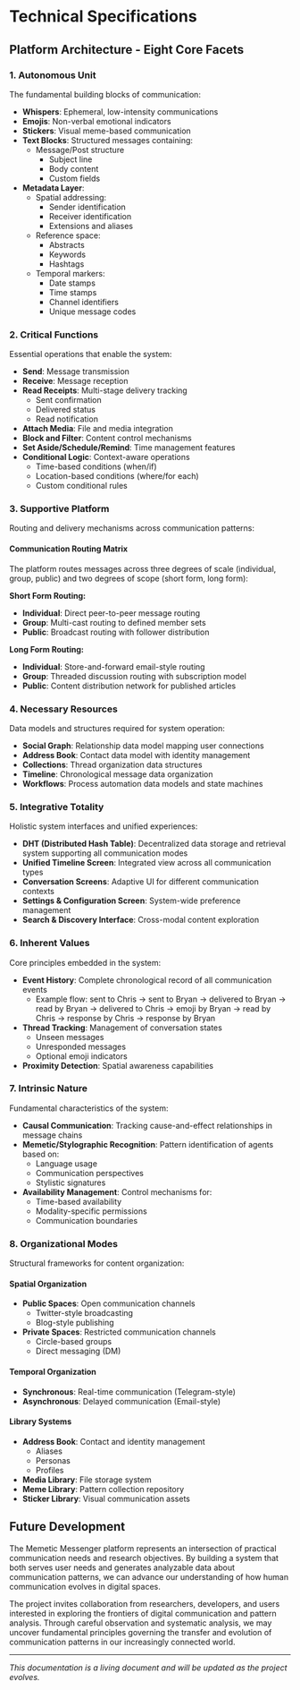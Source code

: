 # Technical Specifications

## Platform Architecture - Eight Core Facets

### 1. Autonomous Unit
The fundamental building blocks of communication:

- **Whispers**: Ephemeral, low-intensity communications
- **Emojis**: Non-verbal emotional indicators  
- **Stickers**: Visual meme-based communication
- **Text Blocks**: Structured messages containing:
  - Message/Post structure
    - Subject line
    - Body content
    - Custom fields
- **Metadata Layer**:
  - Spatial addressing:
    - Sender identification
    - Receiver identification
    - Extensions and aliases
  - Reference space:
    - Abstracts
    - Keywords
    - Hashtags
  - Temporal markers:
    - Date stamps
    - Time stamps
    - Channel identifiers
    - Unique message codes

### 2. Critical Functions
Essential operations that enable the system:

- **Send**: Message transmission
- **Receive**: Message reception
- **Read Receipts**: Multi-stage delivery tracking
  - Sent confirmation
  - Delivered status
  - Read notification
- **Attach Media**: File and media integration
- **Block and Filter**: Content control mechanisms
- **Set Aside/Schedule/Remind**: Time management features
- **Conditional Logic**: Context-aware operations
  - Time-based conditions (when/if)
  - Location-based conditions (where/for each)
  - Custom conditional rules

### 3. Supportive Platform
Routing and delivery mechanisms across communication patterns:

#### Communication Routing Matrix
The platform routes messages across three degrees of scale (individual, group, public) and two degrees of scope (short form, long form):

**Short Form Routing:**
- **Individual**: Direct peer-to-peer message routing
- **Group**: Multi-cast routing to defined member sets
- **Public**: Broadcast routing with follower distribution

**Long Form Routing:**
- **Individual**: Store-and-forward email-style routing
- **Group**: Threaded discussion routing with subscription model
- **Public**: Content distribution network for published articles


### 4. Necessary Resources
Data models and structures required for system operation:

- **Social Graph**: Relationship data model mapping user connections
- **Address Book**: Contact data model with identity management
- **Collections**: Thread organization data structures
- **Timeline**: Chronological message data organization
- **Workflows**: Process automation data models and state machines

### 5. Integrative Totality
Holistic system interfaces and unified experiences:

- **DHT (Distributed Hash Table)**: Decentralized data storage and retrieval system supporting all communication modes
- **Unified Timeline Screen**: Integrated view across all communication types
- **Conversation Screens**: Adaptive UI for different communication contexts
- **Settings & Configuration Screen**: System-wide preference management
- **Search & Discovery Interface**: Cross-modal content exploration

### 6. Inherent Values
Core principles embedded in the system:

- **Event History**: Complete chronological record of all communication events
  - Example flow: sent to Chris → sent to Bryan → delivered to Bryan → read by Bryan → delivered to Chris → emoji by Bryan → read by Chris → response by Chris → response by Bryan
- **Thread Tracking**: Management of conversation states
  - Unseen messages
  - Unresponded messages
  - Optional emoji indicators
- **Proximity Detection**: Spatial awareness capabilities

### 7. Intrinsic Nature
Fundamental characteristics of the system:

- **Causal Communication**: Tracking cause-and-effect relationships in message chains
- **Memetic/Stylographic Recognition**: Pattern identification of agents based on:
  - Language usage
  - Communication perspectives
  - Stylistic signatures
- **Availability Management**: Control mechanisms for:
  - Time-based availability
  - Modality-specific permissions
  - Communication boundaries

### 8. Organizational Modes
Structural frameworks for content organization:

#### Spatial Organization
- **Public Spaces**: Open communication channels
  - Twitter-style broadcasting
  - Blog-style publishing
- **Private Spaces**: Restricted communication channels
  - Circle-based groups
  - Direct messaging (DM)

#### Temporal Organization
- **Synchronous**: Real-time communication (Telegram-style)
- **Asynchronous**: Delayed communication (Email-style)

#### Library Systems
- **Address Book**: Contact and identity management
  - Aliases
  - Personas
  - Profiles
- **Media Library**: File storage system
- **Meme Library**: Pattern collection repository
- **Sticker Library**: Visual communication assets

## Future Development

The Memetic Messenger platform represents an intersection of practical communication needs and research objectives. By building a system that both serves user needs and generates analyzable data about communication patterns, we can advance our understanding of how human communication evolves in digital spaces.

The project invites collaboration from researchers, developers, and users interested in exploring the frontiers of digital communication and pattern analysis. Through careful observation and systematic analysis, we may uncover fundamental principles governing the transfer and evolution of communication patterns in our increasingly connected world.

---

*This documentation is a living document and will be updated as the project evolves.*